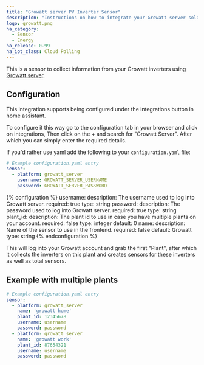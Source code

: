 ```yaml
---
title: "Growatt server PV Inverter Sensor"
description: "Instructions on how to integrate your Growatt server solar inverter within Home Assistant."
logo: growatt.png
ha_category:
  - Sensor
  - Energy
ha_release: 0.99
ha_iot_class: Cloud Polling
---
```


This is a sensor to collect information from your Growatt inverters using [Growatt server](https://server.growatt.com/).

## Configuration

This integration supports being configured under the integrations button in home assistant.

To configure it this way go to the configuration tab in your browser and click on integrations,
Then click on the + and search for "Growatt Server".
After which you can simply enter the required details.

If you'd rather use yaml add the following to your `configuration.yaml` file:

```yaml
# Example configuration.yaml entry
sensor:
  - platform: growatt_server
    username: GROWATT_SERVER_USERNAME
    password: GROWATT_SERVER_PASSWORD
```

{% configuration %}
username:
  description: The username used to log into Growatt server.
  required: true
  type: string
password:
  description: The password used to log into Growatt server.
  required: true
  type: string
plant_id:
  description: The plant id to use in case you have multiple plants on your account.
  required: false
  type: integer
  default: 0
name:
  description: Name of the sensor to use in the frontend.
  required: false
  default: Growatt
  type: string
{% endconfiguration %}

This will log into your Growatt account and grab the first "Plant", after which it collects the inverters on this plant and creates sensors for these inverters as well as total sensors.

## Example with multiple plants

```yaml
# Example configuration.yaml entry
sensor:
  - platform: growatt_server
    name: 'growatt home'
    plant_id: 12345678
    username: username
    password: password
  - platform: growatt_server
    name: 'growatt work'
    plant_id: 87654321
    username: username
    password: password
```
